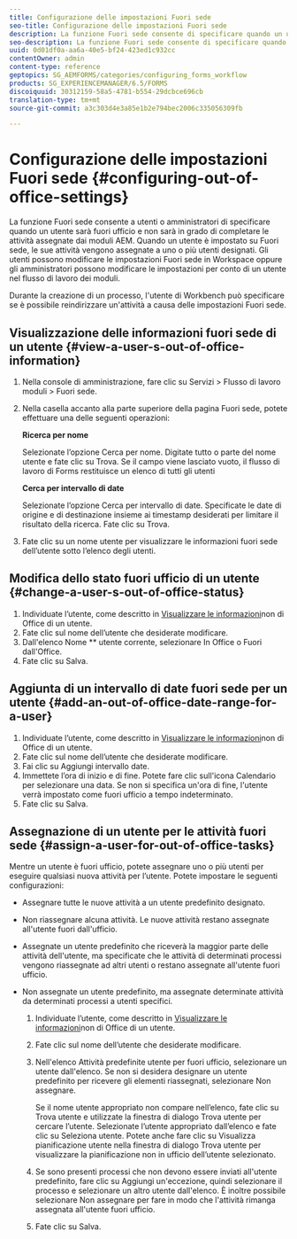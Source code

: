 ```yaml
---
title: Configurazione delle impostazioni Fuori sede
seo-title: Configurazione delle impostazioni Fuori sede
description: La funzione Fuori sede consente di specificare quando un utente sarà fuori ufficio e non sarà in grado di completare le attività assegnate dai moduli AEM.
seo-description: La funzione Fuori sede consente di specificare quando un utente sarà fuori ufficio e non sarà in grado di completare le attività assegnate dai moduli AEM.
uuid: 0d01df0a-aa6a-40e5-bf24-423ed1c932cc
contentOwner: admin
content-type: reference
geptopics: SG_AEMFORMS/categories/configuring_forms_workflow
products: SG_EXPERIENCEMANAGER/6.5/FORMS
discoiquuid: 30312159-58a5-4781-b554-29dcbce696cb
translation-type: tm+mt
source-git-commit: a3c303d4e3a85e1b2e794bec2006c335056309fb

---
```



# Configurazione delle impostazioni Fuori sede {#configuring-out-of-office-settings}

La funzione Fuori sede consente a utenti o amministratori di specificare quando un utente sarà fuori ufficio e non sarà in grado di completare le attività assegnate dai moduli AEM. Quando un utente è impostato su Fuori sede, le sue attività vengono assegnate a uno o più utenti designati. Gli utenti possono modificare le impostazioni Fuori sede in Workspace oppure gli amministratori possono modificare le impostazioni per conto di un utente nel flusso di lavoro dei moduli.

Durante la creazione di un processo, l&#39;utente di Workbench può specificare se è possibile reindirizzare un&#39;attività a causa delle impostazioni Fuori sede.

## Visualizzazione delle informazioni fuori sede di un utente {#view-a-user-s-out-of-office-information}

1. Nella console di amministrazione, fare clic su Servizi > Flusso di lavoro moduli > Fuori sede.
1. Nella casella accanto alla parte superiore della pagina Fuori sede, potete effettuare una delle seguenti operazioni:

   **Ricerca per nome**

   Selezionate l’opzione Cerca per nome. Digitate tutto o parte del nome utente e fate clic su Trova. Se il campo viene lasciato vuoto, il flusso di lavoro di Forms restituisce un elenco di tutti gli utenti

   **Cerca per intervallo di date**

   Selezionate l’opzione Cerca per intervallo di date. Specificate le date di origine e di destinazione insieme ai timestamp desiderati per limitare il risultato della ricerca. Fate clic su Trova.

1. Fate clic su un nome utente per visualizzare le informazioni fuori sede dell’utente sotto l’elenco degli utenti.

## Modifica dello stato fuori ufficio di un utente {#change-a-user-s-out-of-office-status}

1. Individuate l’utente, come descritto in [Visualizzare le informazioni](configuring-out-office-settings.md#view-a-user-s-out-of-office-information)non di Office di un utente.
1. Fate clic sul nome dell’utente che desiderate modificare.
1. Dall&#39;elenco Nome ** utente corrente, selezionare In Office o Fuori dall&#39;Office.
1. Fate clic su Salva.

## Aggiunta di un intervallo di date fuori sede per un utente {#add-an-out-of-office-date-range-for-a-user}

1. Individuate l’utente, come descritto in [Visualizzare le informazioni](configuring-out-office-settings.md#view-a-user-s-out-of-office-information)non di Office di un utente.
1. Fate clic sul nome dell’utente che desiderate modificare.
1. Fai clic su Aggiungi intervallo date.
1. Immettete l’ora di inizio e di fine. Potete fare clic sull&#39;icona Calendario per selezionare una data. Se non si specifica un&#39;ora di fine, l&#39;utente verrà impostato come fuori ufficio a tempo indeterminato.
1. Fate clic su Salva.

## Assegnazione di un utente per le attività fuori sede {#assign-a-user-for-out-of-office-tasks}

Mentre un utente è fuori ufficio, potete assegnare uno o più utenti per eseguire qualsiasi nuova attività per l’utente. Potete impostare le seguenti configurazioni:

* Assegnare tutte le nuove attività a un utente predefinito designato.
* Non riassegnare alcuna attività. Le nuove attività restano assegnate all&#39;utente fuori dall&#39;ufficio.
* Assegnate un utente predefinito che riceverà la maggior parte delle attività dell&#39;utente, ma specificate che le attività di determinati processi vengono riassegnate ad altri utenti o restano assegnate all&#39;utente fuori ufficio.
* Non assegnate un utente predefinito, ma assegnate determinate attività da determinati processi a utenti specifici.

   1. Individuate l’utente, come descritto in [Visualizzare le informazioni](configuring-out-office-settings.md#view-a-user-s-out-of-office-information)non di Office di un utente.
   1. Fate clic sul nome dell’utente che desiderate modificare.
   1. Nell&#39;elenco Attività predefinite utente per fuori ufficio, selezionare un utente dall&#39;elenco. Se non si desidera designare un utente predefinito per ricevere gli elementi riassegnati, selezionare Non assegnare.

      Se il nome utente appropriato non compare nell’elenco, fate clic su Trova utente e utilizzate la finestra di dialogo Trova utente per cercare l’utente. Selezionate l’utente appropriato dall’elenco e fate clic su Seleziona utente. Potete anche fare clic su Visualizza pianificazione utente nella finestra di dialogo Trova utente per visualizzare la pianificazione non in ufficio dell’utente selezionato.

   1. Se sono presenti processi che non devono essere inviati all&#39;utente predefinito, fare clic su Aggiungi un&#39;eccezione, quindi selezionare il processo e selezionare un altro utente dall&#39;elenco. È inoltre possibile selezionare Non assegnare per fare in modo che l&#39;attività rimanga assegnata all&#39;utente fuori ufficio.
   1. Fate clic su Salva.

